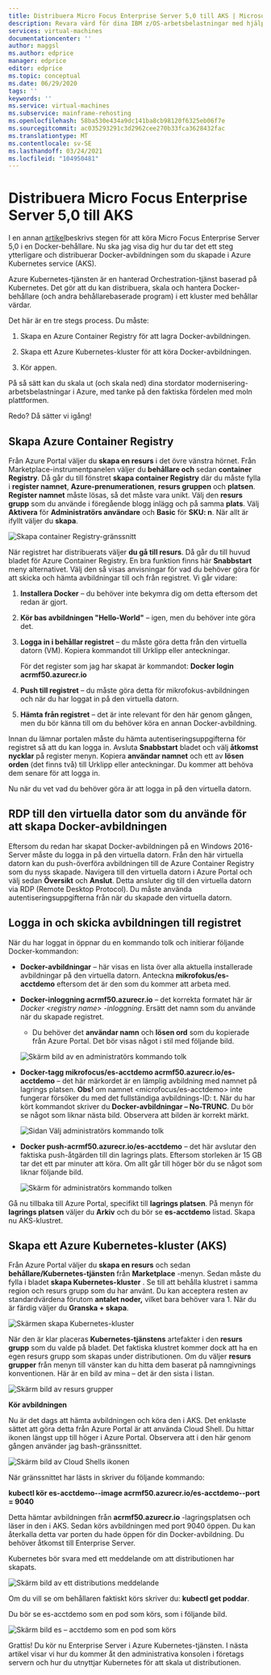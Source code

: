```yaml
---
title: Distribuera Micro Focus Enterprise Server 5,0 till AKS | Microsoft Docs
description: Revara värd för dina IBM z/OS-arbetsbelastningar med hjälp av Micro Focus-utveckling och test miljö på Azure Virtual Machines (VM).
services: virtual-machines
documentationcenter: ''
author: maggsl
ms.author: edprice
manager: edprice
editor: edprice
ms.topic: conceptual
ms.date: 06/29/2020
tags: ''
keywords: ''
ms.service: virtual-machines
ms.subservice: mainframe-rehosting
ms.openlocfilehash: 58ba530e434a9dc141ba8cb98120f6325eb06f7e
ms.sourcegitcommit: ac035293291c3d2962cee270b33fca3628432fac
ms.translationtype: MT
ms.contentlocale: sv-SE
ms.lasthandoff: 03/24/2021
ms.locfileid: "104950481"
---
```

# <a name="deploy-micro-focus-enterprise-server-50-to-aks"></a>Distribuera Micro Focus Enterprise Server 5,0 till AKS

I en annan [artikel](./run-enterprise-server-container.md)beskrivs stegen för att köra Micro Focus Enterprise Server 5,0 i en Docker-behållare. Nu ska jag visa dig hur du tar det ett steg ytterligare och distribuerar Docker-avbildningen som du skapade i Azure Kubernetes service (AKS).

Azure Kubernetes-tjänsten är en hanterad Orchestration-tjänst baserad på Kubernetes. Det gör att du kan distribuera, skala och hantera Docker-behållare (och andra behållarebaserade program) i ett kluster med behållar värdar.

Det här är en tre stegs process. Du måste:

1.  Skapa en Azure Container Registry för att lagra Docker-avbildningen.

2.  Skapa ett Azure Kubernetes-kluster för att köra Docker-avbildningen.

3.  Kör appen.

På så sätt kan du skala ut (och skala ned) dina stordator modernisering-arbetsbelastningar i Azure, med tanke på den faktiska fördelen med moln plattformen.

Redo? Då sätter vi igång!

## <a name="create-the-azure-container-registry"></a>Skapa Azure Container Registry

Från Azure Portal väljer du **skapa en resurs** i det övre vänstra hörnet. Från Marketplace-instrumentpanelen väljer du **behållare och** sedan **container Registry**. Då går du till fönstret **skapa container Registry** där du måste fylla i **register namnet**, **Azure-prenumerationen**, **resurs gruppen** och **platsen**. **Register namnet** måste lösas, så det måste vara unikt. Välj den **resurs grupp** som du använde i föregående blogg inlägg och på samma **plats**. Välj **Aktivera** för **Administratörs användare** och **Basic** för **SKU: n**. När allt är ifyllt väljer du **skapa**.

![Skapa container Registry-gränssnitt](media/deploy-image-1.png)

När registret har distribuerats väljer **du gå till resurs**. Då går du till huvud bladet för Azure Container Registry. En bra funktion finns här **Snabbstart** meny alternativet. Välj den så visas anvisningar för vad du behöver göra för att skicka och hämta avbildningar till och från registret. Vi går vidare:

1.  **Installera Docker** – du behöver inte bekymra dig om detta eftersom det redan är gjort.

2.  **Kör bas avbildningen "Hello-World"** – igen, men du behöver inte göra det.

3.  **Logga in i behållar registret** – du måste göra detta från den virtuella datorn (VM). Kopiera kommandot till Urklipp eller anteckningar.

    För det register som jag har skapat är kommandot: **Docker login acrmf50.azurecr.io**

4.  **Push till registret** – du måste göra detta för mikrofokus-avbildningen och när du har loggat in på den virtuella datorn.

5.  **Hämta från registret** – det är inte relevant för den här genom gången, men du bör känna till om du behöver köra en annan Docker-avbildning.

Innan du lämnar portalen måste du hämta autentiseringsuppgifterna för registret så att du kan logga in. Avsluta **Snabbstart** bladet och välj **åtkomst nycklar** på register menyn. Kopiera **användar namnet** och ett av **lösen orden** (det finns två) till Urklipp eller anteckningar. Du kommer att behöva dem senare för att logga in.

Nu när du vet vad du behöver göra är att logga in på den virtuella datorn.

## <a name="rdp-to-the-virtual-machine-you-used-to-create-the-docker-image"></a>RDP till den virtuella dator som du använde för att skapa Docker-avbildningen

Eftersom du redan har skapat Docker-avbildningen på en Windows 2016-Server måste du logga in på den virtuella datorn. Från den här virtuella datorn kan du push-överföra avbildningen till de Azure Container Registry som du nyss skapade. Navigera till den virtuella datorn i Azure Portal och välj sedan **Översikt** och **Anslut**. Detta ansluter dig till den virtuella datorn via RDP (Remote Desktop Protocol). Du måste använda autentiseringsuppgifterna från när du skapade den virtuella datorn.

## <a name="log-in-and-push-the-image-to-the-registry"></a>Logga in och skicka avbildningen till registret

När du har loggat in öppnar du en kommando tolk och initierar följande Docker-kommandon:

-   **Docker-avbildningar** – här visas en lista över alla aktuella installerade avbildningar på den virtuella datorn. Anteckna **mikrofokus/es-acctdemo** eftersom det är den som du kommer att arbeta med.

-   **Docker-inloggning acrmf50.azurecr.io** – det korrekta formatet här är *Docker \<registry name\> -inloggning*. Ersätt det namn som du använde när du skapade registret.

    -   Du behöver det **användar namn** och **lösen ord** som du kopierade från Azure Portal. Det bör visas något i stil med följande bild.

    ![Skärm bild av en administratörs kommando tolk](media/deploy-image-2.png)

-   **Docker-tagg mikrofocus/es-acctdemo acrmf50.azurecr.io/es-acctdemo** – det här märkordet är en lämplig avbildning med namnet på lagrings platsen. **Obs!** om namnet \<microfocus/es-acctdemo\> inte fungerar försöker du med det fullständiga avbildnings-ID: t. När du har kört kommandot skriver du **Docker-avbildningar – No-TRUNC**. Du bör se något som liknar nästa bild. Observera att bilden är korrekt märkt.

    ![Sidan Välj administratörs kommando tolk](media/deploy-image-3.png)

-   **Docker push-acrmf50.azurecr.io/es-acctdemo** – det här avslutar den faktiska push-åtgärden till din lagrings plats. Eftersom storleken är 15 GB tar det ett par minuter att köra. Om allt går till höger bör du se något som liknar följande bild.

    ![Skärm för administratörs kommando tolken](media/deploy-image-4.png)

Gå nu tillbaka till Azure Portal, specifikt till **lagrings platsen**. På menyn för **lagrings platsen** väljer du **Arkiv** och du bör se **es-acctdemo** listad. Skapa nu AKS-klustret.

## <a name="create-the-azure-kubernetes-aks-cluster"></a>Skapa ett Azure Kubernetes-kluster (AKS)

Från Azure Portal väljer du **skapa en resurs** och sedan **behållare/Kubernetes-tjänsten** från **Marketplace** -menyn. Sedan måste du fylla i bladet **skapa Kubernetes-kluster** . Se till att behålla klustret i samma region och resurs grupp som du har använt. Du kan acceptera resten av standardvärdena förutom **antalet noder,** vilket bara behöver vara 1. När du är färdig väljer du **Granska + skapa**.

![Skärmen skapa Kubernetes-kluster](media/deploy-image-5.png)

När den är klar placeras **Kubernetes-tjänstens** artefakter i den **resurs grupp** som du valde på bladet. Det faktiska klustret kommer dock att ha en egen resurs grupp som skapas under distributionen. Om du väljer **resurs grupper** från menyn till vänster kan du hitta dem baserat på namngivnings konventionen. Här är en bild av mina – det är den sista i listan.

![Skärm bild av resurs grupper](media/deploy-image-6.png)

**Kör avbildningen**

Nu är det dags att hämta avbildningen och köra den i AKS. Det enklaste sättet att göra detta från Azure Portal är att använda Cloud Shell. Du hittar ikonen längst upp till höger i Azure Portal. Observera att i den här genom gången använder jag bash-gränssnittet.

![Skärm bild av Cloud Shells ikonen](media/deploy-image-7.png)

När gränssnittet har lästs in skriver du följande kommando:

**kubectl kör es-acctdemo--image acrmf50.azurecr.io/es-acctdemo--port = 9040**

Detta hämtar avbildningen från **acrmf50.azurecr.io** -lagringsplatsen och läser in den i AKS. Sedan körs avbildningen med port 9040 öppen. Du kan återkalla detta var porten du hade öppen för din Docker-avbildning. Du behöver åtkomst till Enterprise Server.

Kubernetes bör svara med ett meddelande om att distributionen har skapats.

![Skärm bild av ett distributions meddelande](media/deploy-image-8.jpg)

Om du vill se om behållaren faktiskt körs skriver du: **kubectl get poddar**.

Du bör se es-acctdemo som en pod som körs, som i följande bild.

![Skärm bild es – acctdemo som en pod som körs](media/deploy-image-9.png)

Grattis! Du kör nu Enterprise Server i Azure Kubernetes-tjänsten. I nästa artikel visar vi hur du kommer åt den administrativa konsolen i företags servern och hur du utnyttjar Kubernetes för att skala ut distributionen.
